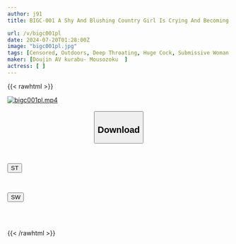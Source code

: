 ```yaml
---
author: j91
title: BIGC-001 A Shy And Blushing Country Girl Is Crying And Becoming A Masochist. She Is Taken For A Walk With A Huge Cock And An Erotic Toy Attached. She Is Deep Throated And Choked, And Has A Convulsive Orgasm... A 24-hour POV Video Of A Crazy Sex Scene.

url: /v/bigc001pl
date: 2024-07-20T01:28:00Z
image: "bigc001pl.jpg"
tags: [Censored, Outdoors, Deep Throating, Huge Cock, Submissive Woman	]
maker: [Doujin AV kurabu- Mousozoku  ]
actress: [ ]
---
```



{{< rawhtml >}}

<div class="video" data-videoid="ZwzDjVP2XdHqJj7">
    <a href="javascript:;">
        <img src="/v/bigc001pl/bigc001pl.jpg" width="WIDTH" height="HEIGHT" alt="bigc001pl.mp4" loading="lazy">
    </a>
</div>

<script type="text/javascript" src="https://j91.asia/asset/on-demand-st.js"></script>

<br>
  <link rel="stylesheet" href="https://j91.asia/asset/bs5.css">
  
  <center>
  <button class="btn btn-primary" type="button" data-bs-toggle="collapse" data-bs-target=".multi-collapse" aria-expanded="false" aria-controls="multiCollapseExample1 multiCollapseExample2"><h2>Download</h2></button></center>
</p>
<div class="row">
  <div class="col">
    <div class="collapse multi-collapse" id="multiCollapseExample1">
      <div class="card card-body">
	      	      <br>
<div class="buttons">  
<p><a href="/v/bigc001pl/st.html" target="_blank"><button class="btn-hover color-3"><i class="fa fa-download"></i> ST</button></a></p></div>
    </div>
  </div>
</div>
  <div class="col">
    <div class="collapse multi-collapse" id="multiCollapseExample2">
      <div class="card card-body">
	      <br>
<div class="buttons">
<p><a href="/v/bigc001pl/sw.html" target="_blank"><button class="btn-hover color-2"><i class="fa fa-download"></i> SW</button></a></p></div>
<br><br>
      </div>
    </div>
  </div>
</div>

{{< /rawhtml >}}